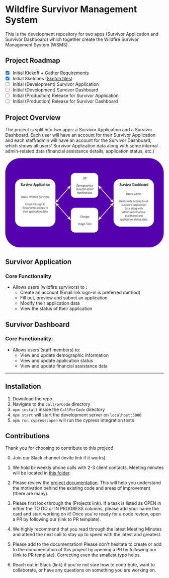 # Wildfire Survivor Management System

This is the development repository for two apps (Survivor Application and Survivor Dashboard) which together create the Wildfire Survivor Management System (WSMS).

## Project Roadmap

- [x] Initial Kickoff + Gather Requirements
- [x] Initial Sketches (<a href="https://sketch.cloud/s/8Az7w">Sketch files</a>)
- [ ] Initial (Development) Survivor Application
- [ ] Initial (Development) Survivor Dashboard
- [ ] Initial (Production) Release for Survivor Application
- [ ] Initial (Production) Release for Survivor Dashboard

## Project Overview

The project is split into two apps: a Survivor Application and a Survivor Dashboard. Each user will have an account for their Survivor Application and each staff/admin will have an account for the Survivor Dashboard, which shows all users' Survivor Application data along with some internal admin-related data (financial assistance details, application status, etc.)

<img src="./public/images/WSMS.svg" />

## Survivor Application

### Core Functionality

- Allows users (wildfire survivors) to :
  - Create an account (Email link sign-in is preferred method)
  - Fill out, preview and submit an application
  - Modify their application data
  - View the status of their application
  
## Survivor Dashboard

### Core Functionality:

- Allows users (staff members) to:
  - View and update demographic information
  - View and update application status
  - View and update financial assistance data
 <hr>
 
## Installation

1. Download the repo
2. Navigate to the `CallForCode` directory
3. `npm install` inside the `CallForCode` directory
4. `npm start` will start the development server on `localhost:3000`
5. `npm run cypress:open` will run the cypress integration tests

## Contributions

Thank you for choosing to contribute to this project!

0. Join our Slack channel (invite link if it works).

1. We hold bi-weekly phone calls with 2-3 client contacts. Meeting minutes will be located in <a href="https://drive.google.com/drive/folders/10XQV-3Z71ZYGFno3BFoPAunxVdZGDOM5?usp=sharing">this folder</a>.

2. Please review the <a href="./docs">project documentation</a>. This will help you understand the motivation behind the existing code and areas of improvement (there are many).

3. Please first look through the (Projects link). If a task is listed as OPEN in either the TO DO or IN PROGRESS columns, please add your name the card and start working on it! Once you're ready for a code review, open a PR by following our (link to PR template).

4. We highly recommend that you read through the latest Meeting Minutes and attend the next call to stay up to speed with the latest and greatest.

5. Please add to the documentation! Please don't hesitate to create or add to the documentation of this project by opening a PR by following our (link to PR template). Correcting even the smallest typo helps. 

6. Reach out in Slack (link) if you're not sure how to contribute, want to collaborate, or have any questions on something you are working on.
